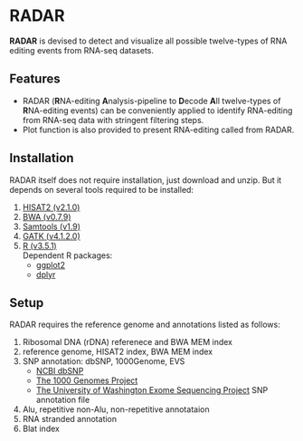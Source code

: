 # RADAR
**RADAR** is devised to detect and visualize all possible twelve-types of RNA editing events from RNA-seq datasets.

## Features
* RADAR (**R**NA-editing **A**nalysis-pipeline to **D**ecode **A**ll twelve-types of **R**NA-editing events) can be conveniently applied to identify RNA-editing from RNA-seq data with stringent filtering steps.
*  Plot function is also provided to present RNA-editing called from RADAR.

## Installation
RADAR itself does not require installation, just download and unzip. But it depends on several tools required to be installed:

1. [HISAT2 (v2.1.0)](https://ccb.jhu.edu/software/hisat2/index.shtml)
2. [BWA (v0.7.9)](http://bio-bwa.sourceforge.net/)
3. [Samtools (v1.9)](http://www.htslib.org/)
4. [GATK (v4.1.2.0)](https://software.broadinstitute.org/gatk/)
5. [R (v3.5.1)](https://www.r-project.org)<br/>
    Dependent R packages:
    * [ggplot2](https://ggplot2.tidyverse.org/index.html)
    * [dplyr](https://dplyr.tidyverse.org/index.html)

## Setup
RADAR requires the reference genome and annotations listed as follows:
1. Ribosomal DNA (rDNA) referenece and BWA MEM index
2. reference genome, HISAT2 index, BWA MEM index
3. SNP annotation: dbSNP, 1000Genome, EVS
    * [NCBI dbSNP](http://www.ncbi.nlm.nih.gov/SNP/)
    * [The 1000 Genomes Project](https://www.internationalgenome.org/)
    * [The University of Washington Exome Sequencing Project](http://evs.gs.washington.edu/EVS/)
    SNP annotation file
4. Alu, repetitive non-Alu, non-repetitive annotataion
5. RNA stranded annotation
6. Blat index
